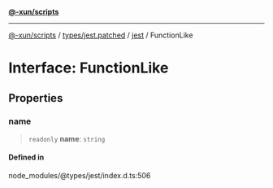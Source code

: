 [**@-xun/scripts**](../../../../../README.md)

***

[@-xun/scripts](../../../../../README.md) / [types/jest.patched](../../../README.md) / [jest](../README.md) / FunctionLike

# Interface: FunctionLike

## Properties

### name

> `readonly` **name**: `string`

#### Defined in

node\_modules/@types/jest/index.d.ts:506
